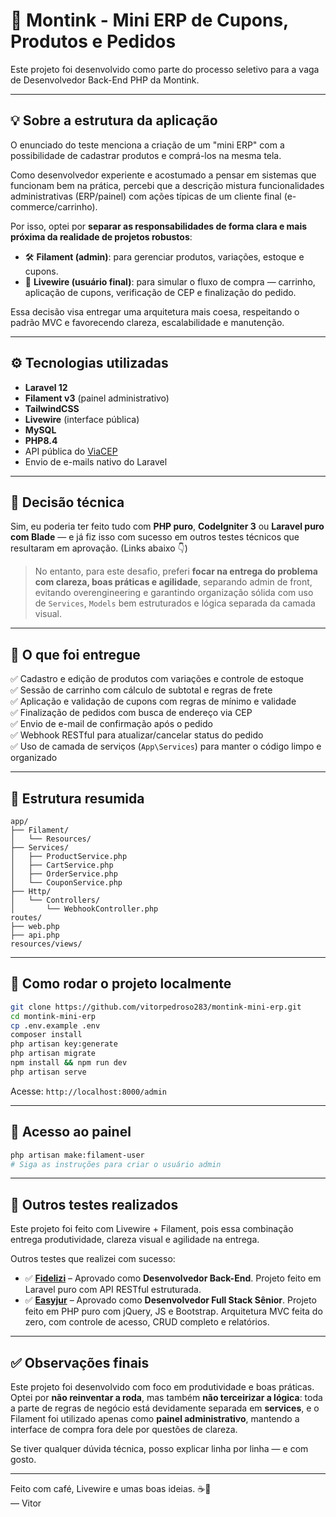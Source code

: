# 🧾 Montink - Mini ERP de Cupons, Produtos e Pedidos

Este projeto foi desenvolvido como parte do processo seletivo para a vaga de Desenvolvedor Back-End PHP da Montink.

---

## 💡 Sobre a estrutura da aplicação

O enunciado do teste menciona a criação de um "mini ERP" com a possibilidade de cadastrar produtos e comprá-los na mesma tela.

Como desenvolvedor experiente e acostumado a pensar em sistemas que funcionam bem na prática, percebi que a descrição mistura funcionalidades administrativas (ERP/painel) com ações típicas de um cliente final (e-commerce/carrinho).

Por isso, optei por **separar as responsabilidades de forma clara e mais próxima da realidade de projetos robustos**:

-   🛠️ **Filament (admin)**: para gerenciar produtos, variações, estoque e cupons.
-   🛒 **Livewire (usuário final)**: para simular o fluxo de compra — carrinho, aplicação de cupons, verificação de CEP e finalização do pedido.

Essa decisão visa entregar uma arquitetura mais coesa, respeitando o padrão MVC e favorecendo clareza, escalabilidade e manutenção.

---

## ⚙️ Tecnologias utilizadas

-   **Laravel 12**
-   **Filament v3** (painel administrativo)
-   **TailwindCSS**
-   **Livewire** (interface pública)
-   **MySQL**
-   **PHP8.4**
-   API pública do [ViaCEP](https://viacep.com.br/)
-   Envio de e-mails nativo do Laravel

---

## 🧠 Decisão técnica

Sim, eu poderia ter feito tudo com **PHP puro**, **CodeIgniter 3** ou **Laravel puro com Blade** — e já fiz isso com sucesso em outros testes técnicos que resultaram em aprovação. (Links abaixo 👇)

> No entanto, para este desafio, preferi **focar na entrega do problema com clareza, boas práticas e agilidade**, separando admin de front, evitando overengineering e garantindo organização sólida com uso de `Services`, `Models` bem estruturados e lógica separada da camada visual.

---

## 🎯 O que foi entregue

✅ Cadastro e edição de produtos com variações e controle de estoque  
✅ Sessão de carrinho com cálculo de subtotal e regras de frete  
✅ Aplicação e validação de cupons com regras de mínimo e validade  
✅ Finalização de pedidos com busca de endereço via CEP  
✅ Envio de e-mail de confirmação após o pedido  
✅ Webhook RESTful para atualizar/cancelar status do pedido  
✅ Uso de camada de serviços (`App\Services`) para manter o código limpo e organizado

---

## 📁 Estrutura resumida

```
app/
├── Filament/
│   └── Resources/
├── Services/
│   ├── ProductService.php
│   ├── CartService.php
│   ├── OrderService.php
│   └── CouponService.php
├── Http/
│   └── Controllers/
│       └── WebhookController.php
routes/
├── web.php
├── api.php
resources/views/
```

---

## 🚀 Como rodar o projeto localmente

```bash
git clone https://github.com/vitorpedroso283/montink-mini-erp.git
cd montink-mini-erp
cp .env.example .env
composer install
php artisan key:generate
php artisan migrate
npm install && npm run dev
php artisan serve
```

Acesse: `http://localhost:8000/admin`

---

## 🔑 Acesso ao painel

```bash
php artisan make:filament-user
# Siga as instruções para criar o usuário admin
```

---

## 💼 Outros testes realizados

Este projeto foi feito com Livewire + Filament, pois essa combinação entrega produtividade, clareza visual e agilidade na entrega.

Outros testes que realizei com sucesso:

* ✅ [**Fidelizi**](https://github.com/vitorpedroso283/FIDELITA) – Aprovado como **Desenvolvedor Back-End**. Projeto feito em Laravel puro com API RESTful estruturada.
* ✅ [**Easyjur**](https://github.com/vitorpedroso283/TaskManagerApp) – Aprovado como **Desenvolvedor Full Stack Sênior**. Projeto feito em PHP puro com jQuery, JS e Bootstrap.
  Arquitetura MVC feita do zero, com controle de acesso, CRUD completo e relatórios.

---

## ✅ Observações finais

Este projeto foi desenvolvido com foco em produtividade e boas práticas. Optei por **não reinventar a roda**, mas também **não terceirizar a lógica**: toda a parte de regras de negócio está devidamente separada em **services**, e o Filament foi utilizado apenas como **painel administrativo**, mantendo a interface de compra fora dele por questões de clareza.

Se tiver qualquer dúvida técnica, posso explicar linha por linha — e com gosto.

---

Feito com café, Livewire e umas boas ideias. ☕🚀  
— Vitor
